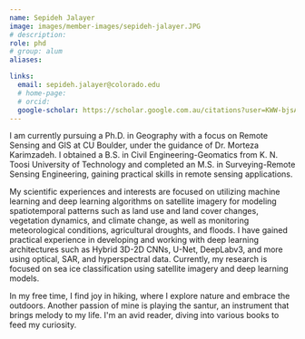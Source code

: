 ```yaml
---
name: Sepideh Jalayer
image: images/member-images/sepideh-jalayer.JPG
# description: 
role: phd
# group: alum
aliases:

links:
  email: sepideh.jalayer@colorado.edu
  # home-page: 
  # orcid: 
  google-scholar: https://scholar.google.com.au/citations?user=KWW-bjsAAAAJ&hl=en 
---
```


I am currently pursuing a Ph.D. in Geography with a focus on Remote Sensing and GIS at CU Boulder, under the guidance of Dr. Morteza Karimzadeh. I obtained a B.S. in Civil Engineering-Geomatics from K. N. Toosi University of Technology and completed an M.S.  in Surveying-Remote Sensing Engineering, gaining practical skills in remote sensing applications. 

My scientific experiences and interests are focused on utilizing machine learning and deep learning algorithms on satellite imagery for modeling spatiotemporal patterns such as land use and land cover changes, vegetation dynamics, and climate change, as well as monitoring meteorological conditions, agricultural droughts, and floods. I have gained practical experience in developing and working with deep learning architectures such as Hybrid 3D-2D CNNs, U-Net, DeepLabv3, and more using optical, SAR, and hyperspectral data. Currently, my research is focused on sea ice classification using satellite imagery and deep learning models.  

In my free time, I find joy in hiking, where I explore nature and embrace the outdoors. Another passion of mine is playing the santur, an instrument that brings melody to my life. I'm an avid reader, diving into various books to feed my curiosity.

